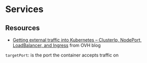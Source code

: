 # Services

## Resources

* [Getting external traffic into Kubernetes – ClusterIp, NodePort, LoadBalancer, and Ingress](https://www.ovh.com/blog/getting-external-traffic-into-kubernetes-clusterip-nodeport-loadbalancer-and-ingress/) from OVH blog

`targetPort`: is the port the container accepts traffic on
